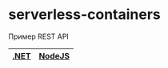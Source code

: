 # serverless-containers

Пример REST API

| [.NET](/restapi-dotnet) | [NodeJS](/restapi-nodejs) | 
| ---  | --- |
